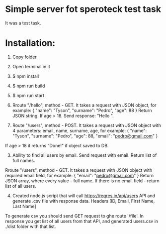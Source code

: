 # Simple server fot speroteck test task

It was a test task.

# Installation:
1. Copy folder
2. Open terminal in it
3. $ npm install
4. $ npm run build
5. $ npm run start


1. Rroute "/hello", method - GET. It takes a request with JSON object, for example:
{
    "name": "Tyson",
    "surname": "Pedro",
    "age": 88
}
Return JSON string. If age > 18. Send response: "Hello <name> <surname>".


2. Route "/users", method - POST.  It takes a request with JSON object with 4 parameters: email, name, surname, age, for example:
{
    "name": "Tyson",
    "surname": "Pedro",
    "age": 88,
    "email": "pedro@gmail.com"
}

If age > 18 it returns "Done!" if object saved to DB.


3. Ability to find all users by email. Send request with email. Return list of full names.

Rroute "/users", method - GET.  It takes a request with JSON object with required email field, for example:
{
    "email": "pedro@gmail.com"
}
Return JSON array, where every value - full name. If there is no email field - return list of all users.


4. Created node.js script that will call https://reqres.in/api/users API and generate .csv file with response data.
Headers [ID, Email, First Name, Last Name]

To generate csv you should send GET request to ghe route '/file'. In response you get list of all users from that API, and generated users.csv in ./dist folder with that list.